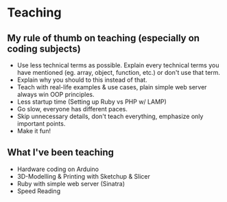 # Teaching

## My rule of thumb on teaching \(especially on coding subjects\)

* Use less technical terms as possible. Explain every technical terms you have mentioned \(eg. array, object, function, etc.\) or don't use that term.
* Explain why you should to this instead of that.
* Teach with real-life examples & use cases, plain simple web server always win OOP principles.
* Less startup time \(Setting up Ruby vs PHP w/ LAMP\)
* Go slow, everyone has different paces.
* Skip unnecessary details, don't teach everything, emphasize only important points.
* Make it fun!

## What I've been teaching

* Hardware coding on Arduino
* 3D-Modelling & Printing with Sketchup & Slicer
* Ruby with simple web server \(Sinatra\)
* Speed Reading

